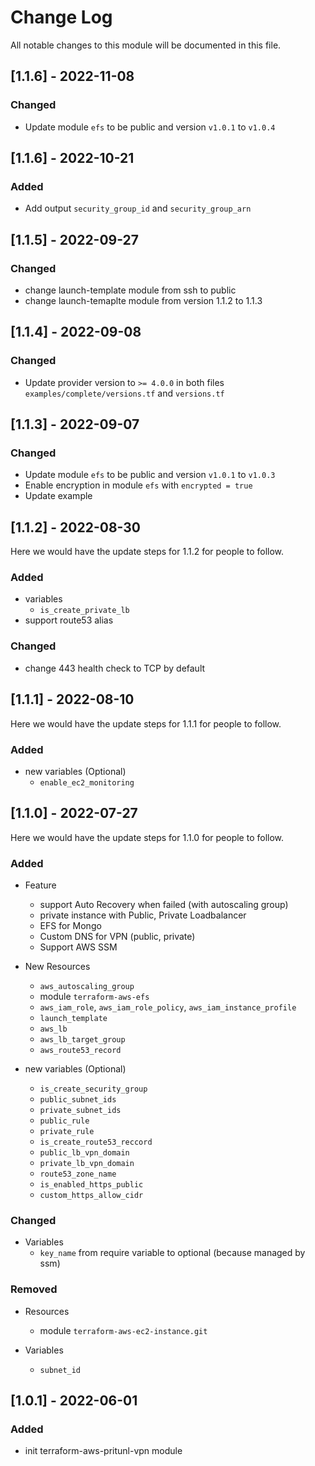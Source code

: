 # Change Log

All notable changes to this module will be documented in this file.

## [1.1.6] - 2022-11-08

### Changed 

- Update module `efs` to be public and version `v1.0.1` to `v1.0.4`

## [1.1.6] - 2022-10-21

### Added

- Add output `security_group_id` and `security_group_arn`

## [1.1.5] - 2022-09-27

### Changed 

- change launch-template module from ssh to public
- change launch-temaplte module from version 1.1.2 to 1.1.3

## [1.1.4] - 2022-09-08

### Changed 

- Update provider version to `>= 4.0.0` in both files `examples/complete/versions.tf` and `versions.tf`

## [1.1.3] - 2022-09-07

### Changed

- Update module `efs` to be public and version `v1.0.1` to `v1.0.3`
- Enable encryption in module `efs` with `encrypted = true`
- Update example

## [1.1.2] - 2022-08-30

Here we would have the update steps for 1.1.2 for people to follow.

### Added

- variables
  - `is_create_private_lb`
- support route53 alias

### Changed

- change 443 health check to TCP by default

## [1.1.1] - 2022-08-10

Here we would have the update steps for 1.1.1 for people to follow.

### Added

- new variables (Optional)
  - `enable_ec2_monitoring`

## [1.1.0] - 2022-07-27

Here we would have the update steps for 1.1.0 for people to follow.

### Added

- Feature
  - support Auto Recovery when failed (with autoscaling group)
  - private instance with Public, Private Loadbalancer
  - EFS for Mongo
  - Custom DNS for VPN (public, private)
  - Support AWS SSM

- New Resources
  - `aws_autoscaling_group`
  - module `terraform-aws-efs`
  - `aws_iam_role`, `aws_iam_role_policy`, `aws_iam_instance_profile`
  - `launch_template`
  - `aws_lb`
  - `aws_lb_target_group`
  - `aws_route53_record`

- new variables (Optional)
  - `is_create_security_group`
  - `public_subnet_ids`
  - `private_subnet_ids`
  - `public_rule`
  - `private_rule`
  - `is_create_route53_reccord`
  - `public_lb_vpn_domain`
  - `private_lb_vpn_domain`
  - `route53_zone_name`
  - `is_enabled_https_public`
  - `custom_https_allow_cidr`

### Changed

- Variables
  - `key_name` from require variable to optional (because managed by ssm)

### Removed

- Resources
  - module `terraform-aws-ec2-instance.git`

- Variables
  - `subnet_id`

## [1.0.1] - 2022-06-01

### Added

- init terraform-aws-pritunl-vpn module
